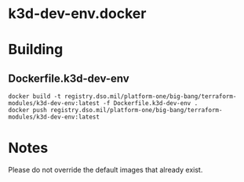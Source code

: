 # k3d-dev-env.docker

# Building

## Dockerfile.k3d-dev-env

```
docker build -t registry.dso.mil/platform-one/big-bang/terraform-modules/k3d-dev-env:latest -f Dockerfile.k3d-dev-env .
docker push registry.dso.mil/platform-one/big-bang/terraform-modules/k3d-dev-env:latest
```

# Notes

Please do not override the default images that already exist.